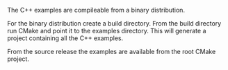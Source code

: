 The C++ examples are compileable from a binary distribution.

For the binary distribution create a build directory. From the build directory
run CMake and point it to the examples directory. This will generate a project
containing all the C++ examples.

From the source release the examples are available from the root CMake project.
